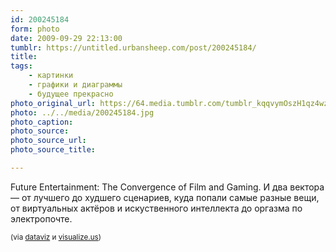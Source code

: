 ```yaml
---
id: 200245184
form: photo
date: 2009-09-29 22:13:00
tumblr: https://untitled.urbansheep.com/post/200245184/
title:
tags:
    - картинки
    - графики и диаграммы
    - будущее прекрасно
photo_original_url: https://64.media.tumblr.com/tumblr_kqqvymOszH1qz4wzio1_1280.jpg
photo: ../../media/200245184.jpg
photo_caption:
photo_source:
photo_source_url:
photo_source_title:

---
```


<p>Future Entertainment: The Convergence of Film and Gaming. И два вектора — от лучшего до худшего сценариев, куда попали самые разные вещи, от виртуальных актёров и искуственного интеллекта до оргазма по электропочте.</p>

<p><small>(via <a href="http://dataviz.tumblr.com/post/200052890">dataviz</a> и <a href="http://vi.sualize.us/view/d6c290d143438fc78a8d6ed4544d0422/">visualize.us</a>)</small></p>
